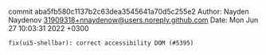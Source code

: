 commit aba5fb580c1137b2c63dea3545641a70d5c255e2
Author: Nayden Naydenov <31909318+nnaydenow@users.noreply.github.com>
Date:   Mon Jun 27 10:03:31 2022 +0300

    fix(ui5-shellbar): correct accessibility DOM (#5395)
